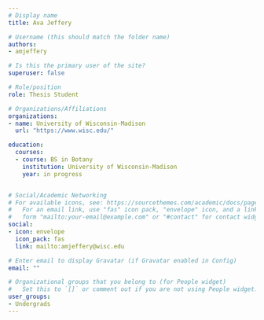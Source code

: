 ```yaml
---
# Display name
title: Ava Jeffery

# Username (this should match the folder name)
authors:
- amjeffery

# Is this the primary user of the site?
superuser: false

# Role/position
role: Thesis Student

# Organizations/Affiliations
organizations:
- name: University of Wisconsin-Madison
  url: "https://www.wisc.edu/"

education:
  courses:
  - course: BS in Botany
    institution: University of Wisconsin-Madison
    year: in progress


# Social/Academic Networking
# For available icons, see: https://sourcethemes.com/academic/docs/page-builder/#icons
#   For an email link, use "fas" icon pack, "envelope" icon, and a link in the
#   form "mailto:your-email@example.com" or "#contact" for contact widget.
social:
- icon: envelope
  icon_pack: fas
  link: mailto:amjeffery@wisc.edu

# Enter email to display Gravatar (if Gravatar enabled in Config)
email: ""

# Organizational groups that you belong to (for People widget)
#   Set this to `[]` or comment out if you are not using People widget.
user_groups:
- Undergrads
---
```



